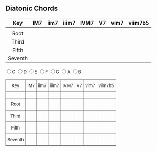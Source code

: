 ## Diatonic Chords

|   Key   | IM7 | iim7 | iiim7 | IVM7 | V7 | vim7 | viim7b5 |
|:-------:|:---:|:----:|:-----:|:----:|:--:|:----:|:-------:|
|         |     |      |       |      |    |      |         |
|   Root  |     |      |       |      |    |      |         |
|  Third  |     |      |       |      |    |      |         |
|  Fifth  |     |      |       |      |    |      |         |
| Seventh |     |      |       |      |    |      |         |

<div>
<label><input type="radio" name="key" value="c" id="radioC">C</label>
<label><input type="radio" name="key" value="d" id="radioD">D</label>
<label><input type="radio" name="key" value="e" id="radioE">E</label>
<label><input type="radio" name="key" value="f" id="radioF">F</label>
<label><input type="radio" name="key" value="g" id="radioG">G</label>
<label><input type="radio" name="key" value="a" id="radioA">A</label>
<label><input type="radio" name="key" value="b" id="radioB">B</label>
</div>

<script type="text/javascript">
  function valueChange(event){
    console.log('選択されているのは ' + event.currentTarget.value + ' です');
    this.table.rows[1].cells[0].innerHTML = event.currentTarget.value
  }

  let table = document.getElementById('targetTable');
  document.getElementById('targetTable');
  table.rows[1].cells[1].innerHTML = 'hoge'

  let radioC = document.getElementById('radioC');
  radioC.checked = true;
  radioC.addEventListener('change', {table: table, handleEvent: valueChange});

  let radioD = document.getElementById('radioD');
  radioD.addEventListener('change', valueChange);

  let radioE = document.getElementById('radioE');
  radioE.addEventListener('change', valueChange);

  let radioF = document.getElementById('radioF');
  radioF.addEventListener('change', valueChange);

  let radioG = document.getElementById('radioG');
  radioG.addEventListener('change', valueChange);

  let radioA = document.getElementById('radioA');
  radioA.addEventListener('change', valueChange);

  let radioB = document.getElementById('radioB');
  radioB.addEventListener('change', valueChange);
</script>

<style type="text/css">
.tg  {border-collapse:collapse;border-spacing:0;}
.tg td{border-color:black;border-style:solid;border-width:1px;font-family:Arial, sans-serif;font-size:14px;
  overflow:hidden;padding:10px 5px;word-break:normal;}
.tg th{border-color:black;border-style:solid;border-width:1px;font-family:Arial, sans-serif;font-size:14px;
  font-weight:normal;overflow:hidden;padding:10px 5px;word-break:normal;}
.tg .tg-c3ow{border-color:inherit;text-align:center;vertical-align:top}
</style>

<table class="tg" id="targetTable">
<thead>
  <tr>
    <th class="tg-c3ow">Key</th>
    <th class="tg-c3ow">IM7</th>
    <th class="tg-c3ow">iim7</th>
    <th class="tg-c3ow">iiim7</th>
    <th class="tg-c3ow">IVM7</th>
    <th class="tg-c3ow">V7</th>
    <th class="tg-c3ow">vim7</th>
    <th class="tg-c3ow">viim7b5</th>
  </tr>
</thead>
<tbody>
  <tr>
    <td class="tg-c3ow"></td>
    <td class="tg-c3ow"></td>
    <td class="tg-c3ow"></td>
    <td class="tg-c3ow"></td>
    <td class="tg-c3ow"></td>
    <td class="tg-c3ow"></td>
    <td class="tg-c3ow"></td>
    <td class="tg-c3ow"></td>
  </tr>
  <tr>
    <td class="tg-c3ow">Root</td>
    <td class="tg-c3ow"></td>
    <td class="tg-c3ow"></td>
    <td class="tg-c3ow"></td>
    <td class="tg-c3ow"></td>
    <td class="tg-c3ow"></td>
    <td class="tg-c3ow"></td>
    <td class="tg-c3ow"></td>
  </tr>
  <tr>
    <td class="tg-c3ow">Third</td>
    <td class="tg-c3ow"></td>
    <td class="tg-c3ow"></td>
    <td class="tg-c3ow"></td>
    <td class="tg-c3ow"></td>
    <td class="tg-c3ow"></td>
    <td class="tg-c3ow"></td>
    <td class="tg-c3ow"></td>
  </tr>
  <tr>
    <td class="tg-c3ow">Fifth</td>
    <td class="tg-c3ow"></td>
    <td class="tg-c3ow"></td>
    <td class="tg-c3ow"></td>
    <td class="tg-c3ow"></td>
    <td class="tg-c3ow"></td>
    <td class="tg-c3ow"></td>
    <td class="tg-c3ow"></td>
  </tr>
  <tr>
    <td class="tg-c3ow">Seventh</td>
    <td class="tg-c3ow"></td>
    <td class="tg-c3ow"></td>
    <td class="tg-c3ow"></td>
    <td class="tg-c3ow"></td>
    <td class="tg-c3ow"></td>
    <td class="tg-c3ow"></td>
    <td class="tg-c3ow"></td>
  </tr>
</tbody>
</table>
